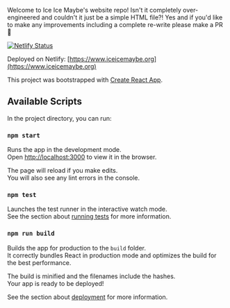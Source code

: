 Welcome to Ice Ice Maybe's website repo! Isn't it completely over-engineered and couldn't it just be a simple HTML file?! Yes and if you'd like to make any improvements including a complete re-write please make a PR 🙏

[![Netlify Status](https://api.netlify.com/api/v1/badges/f3e33404-4690-460f-be93-c75f53e17b1f/deploy-status)](https://app.netlify.com/sites/incredible-cobbler-673daa/deploys)

Deployed on Netlify: [https://www.iceicemaybe.org](https://www.iceicemaybe.org)

This project was bootstrapped with [Create React App](https://github.com/facebook/create-react-app).

## Available Scripts

In the project directory, you can run:

### `npm start`

Runs the app in the development mode.<br />
Open [http://localhost:3000](http://localhost:3000) to view it in the browser.

The page will reload if you make edits.<br />
You will also see any lint errors in the console.

### `npm test`

Launches the test runner in the interactive watch mode.<br />
See the section about [running tests](https://facebook.github.io/create-react-app/docs/running-tests) for more information.

### `npm run build`

Builds the app for production to the `build` folder.<br />
It correctly bundles React in production mode and optimizes the build for the best performance.

The build is minified and the filenames include the hashes.<br />
Your app is ready to be deployed!

See the section about [deployment](https://facebook.github.io/create-react-app/docs/deployment) for more information.
